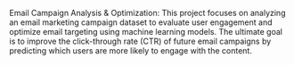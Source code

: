 Email Campaign Analysis & Optimization:
This project focuses on analyzing an email marketing campaign dataset to evaluate user engagement and optimize email targeting using machine learning models. The ultimate goal is to improve the click-through rate (CTR) of future email campaigns by predicting which users are more likely to engage with the content.
